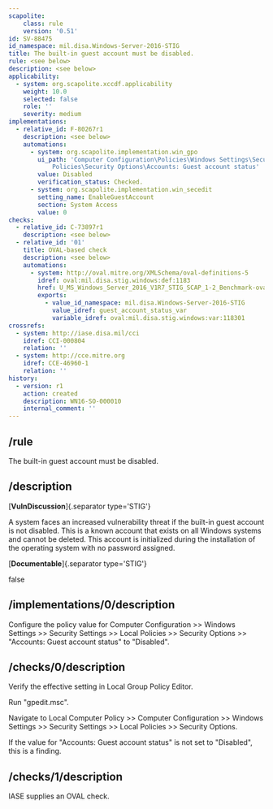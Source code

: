 ```yaml
---
scapolite:
    class: rule
    version: '0.51'
id: SV-88475
id_namespace: mil.disa.Windows-Server-2016-STIG
title: The built-in guest account must be disabled.
rule: <see below>
description: <see below>
applicability:
  - system: org.scapolite.xccdf.applicability
    weight: 10.0
    selected: false
    role: ''
    severity: medium
implementations:
  - relative_id: F-80267r1
    description: <see below>
    automations:
      - system: org.scapolite.implementation.win_gpo
        ui_path: 'Computer Configuration\Policies\Windows Settings\Security Settings\Local
            Policies\Security Options\Accounts: Guest account status'
        value: Disabled
        verification_status: Checked.
      - system: org.scapolite.implementation.win_secedit
        setting_name: EnableGuestAccount
        section: System Access
        value: 0
checks:
  - relative_id: C-73897r1
    description: <see below>
  - relative_id: '01'
    title: OVAL-based check
    description: <see below>
    automations:
      - system: http://oval.mitre.org/XMLSchema/oval-definitions-5
        idref: oval:mil.disa.stig.windows:def:1183
        href: U_MS_Windows_Server_2016_V1R7_STIG_SCAP_1-2_Benchmark-oval.xml
        exports:
          - value_id_namespace: mil.disa.Windows-Server-2016-STIG
            value_idref: guest_account_status_var
            variable_idref: oval:mil.disa.stig.windows:var:118301
crossrefs:
  - system: http://iase.disa.mil/cci
    idref: CCI-000804
    relation: ''
  - system: http://cce.mitre.org
    idref: CCE-46960-1
    relation: ''
history:
  - version: r1
    action: created
    description: WN16-SO-000010
    internal_comment: ''
---
```



## /rule

The built-in guest account must be disabled.

## /description

[**VulnDiscussion**]{.separator type='STIG'}

A system faces an increased vulnerability threat if the built-in guest account is not disabled. This is a known account that exists on all Windows systems and cannot be deleted. This account is initialized during the installation of the operating system with no password assigned.

[**Documentable**]{.separator type='STIG'}

false

## /implementations/0/description

Configure the policy value for Computer Configuration >> Windows Settings >> Security Settings >> Local Policies >> Security Options >> "Accounts: Guest account status" to "Disabled".

## /checks/0/description

Verify the effective setting in Local Group Policy Editor.

Run "gpedit.msc".

Navigate to Local Computer Policy >> Computer Configuration >> Windows Settings >> Security Settings >> Local Policies >> Security Options.

If the value for "Accounts: Guest account status" is not set to "Disabled", this is a finding.

## /checks/1/description

IASE supplies an OVAL check.
